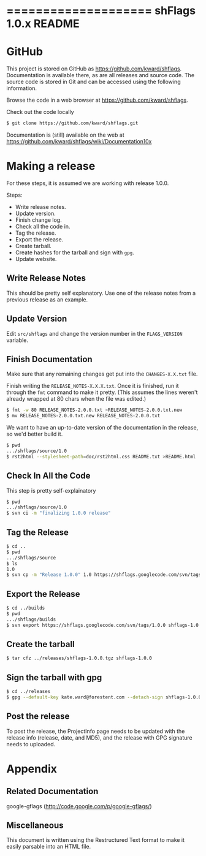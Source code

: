 ====================
shFlags 1.0.x README
====================

GitHub
======

This project is stored on GitHub as https://github.com/kward/shflags.
Documentation is available there, as are all releases and source code. The
source code is stored in Git and can be accessed using the following
information.

Browse the code in a web browser at https://github.com/kward/shflags.

Check out the code locally

```sh
$ git clone https://github.com/kward/shflags.git
```

Documentation is (still) available on the web at
https://github.com/kward/shflags/wiki/Documentation10x


Making a release
================

For these steps, it is assumed we are working with release 1.0.0.

Steps:

- Write release notes.
- Update version.
- Finish change log.
- Check all the code in.
- Tag the release.
- Export the release.
- Create tarball.
- Create hashes for the tarball and sign with `gpg`.
- Update website.

Write Release Notes
-------------------

This should be pretty self explanatory. Use one of the release notes from a
previous release as an example.

Update Version
--------------

Edit `src/shflags` and change the version number in the `FLAGS_VERSION`
variable.

Finish Documentation
--------------------

Make sure that any remaining changes get put into the `CHANGES-X.X.txt` file.

Finish writing the `RELEASE_NOTES-X.X.X.txt`. Once it is finished, run it
through the `fmt` command to make it pretty. (This assumes the lines weren't
already wrapped at 80 chars when the file was edited.)

```sh
$ fmt -w 80 RELEASE_NOTES-2.0.0.txt >RELEASE_NOTES-2.0.0.txt.new
$ mv RELEASE_NOTES-2.0.0.txt.new RELEASE_NOTES-2.0.0.txt
```

We want to have an up-to-date version of the documentation in the release, so
we'd better build it.

```sh
$ pwd
.../shflags/source/1.0
$ rst2html --stylesheet-path=doc/rst2html.css README.txt >README.html
```

Check In All the Code
---------------------

This step is pretty self-explainatory

```sh
$ pwd
.../shflags/source/1.0
$ svn ci -m "finalizing 1.0.0 release"
```

Tag the Release
---------------

```sh
$ cd ..
$ pwd
.../shflags/source
$ ls
1.0
$ svn cp -m "Release 1.0.0" 1.0 https://shflags.googlecode.com/svn/tags/1.0.0
```

Export the Release
------------------

```sh
$ cd ../builds
$ pwd
.../shflags/builds
$ svn export https://shflags.googlecode.com/svn/tags/1.0.0 shflags-1.0.0
```

Create the tarball
------------------

```sh
$ tar cfz ../releases/shflags-1.0.0.tgz shflags-1.0.0
```

Sign the tarball with gpg
-------------------------

```sh
$ cd ../releases
$ gpg --default-key kate.ward@forestent.com --detach-sign shflags-1.0.0.tgz
```

Post the release
----------------

To post the release, the ProjectInfo page needs to be updated with the release
info (release, date, and MD5), and the release with GPG signature needs to
uploaded.


Appendix
========

Related Documentation
---------------------

google-gflags (http://code.google.com/p/google-gflags/)

Miscellaneous
-------------

This document is written using the Restructured Text format to make it easily
parsable into an HTML file.
